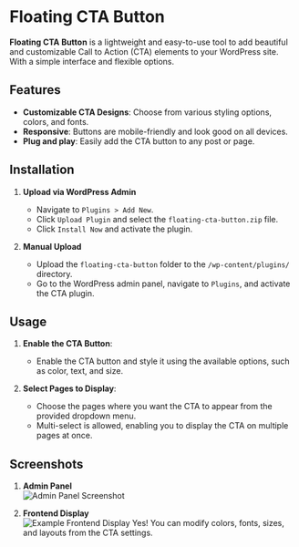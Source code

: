 # Floating CTA Button

**Floating CTA Button** is a lightweight and easy-to-use tool to add beautiful and customizable Call to Action (CTA) elements to your WordPress site. With a simple interface and flexible options.

## Features

- **Customizable CTA Designs**: Choose from various styling options, colors, and fonts.
- **Responsive**: Buttons are mobile-friendly and look good on all devices.
- **Plug and play**: Easily add the CTA button to any post or page.

## Installation

1. **Upload via WordPress Admin**  
   - Navigate to `Plugins > Add New`.
   - Click `Upload Plugin` and select the `floating-cta-button.zip` file.
   - Click `Install Now` and activate the plugin.

2. **Manual Upload**  
   - Upload the `floating-cta-button` folder to the `/wp-content/plugins/` directory.
   - Go to the WordPress admin panel, navigate to `Plugins`, and activate the CTA plugin.

## Usage

1. **Enable the CTA Button**:
   - Enable the CTA button and style it using the available options, such as color, text, and size.

2. **Select Pages to Display**:  
   - Choose the pages where you want the CTA to appear from the provided dropdown menu.
   - Multi-select is allowed, enabling you to display the CTA on multiple pages at once.

## Screenshots

1. **Admin Panel**  
   ![Admin Panel Screenshot](https://example.com/screenshot1.png)

2. **Frontend Display**  
   ![Example Frontend Display](https://example.com/screenshot2.png)
  Yes! You can modify colors, fonts, sizes, and layouts from the CTA settings.